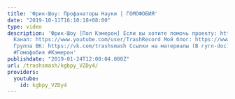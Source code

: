 ```yaml
---
title: 'Фрик-Шоу: Профанаторы Науки | ГОМОФОБИЯ'
date: "2019-10-11T16:10:18+08:00"
type: video
description: 'Фрик-Шоу [Пол Кэмерон] Если вы хотите помочь проекту: https://goo.gl/pdNC3E
  Канал: https://www.youtube.com/user/TrashRecord Мой блог: https://www.youtube.com/c/SmashJournal
  Группа ВК: https://vk.com/trashsmash Ссылки на материалы (В гугл-doc): https://goo.gl/fH7sq2
  #Гомофобия #Кэмерон'
publishdate: "2019-01-24T12:00:04.000Z"
url: /trashsmash/kgbpy_VZDy4/
providers:
  youtube:
    id: kgbpy_VZDy4
---
```

